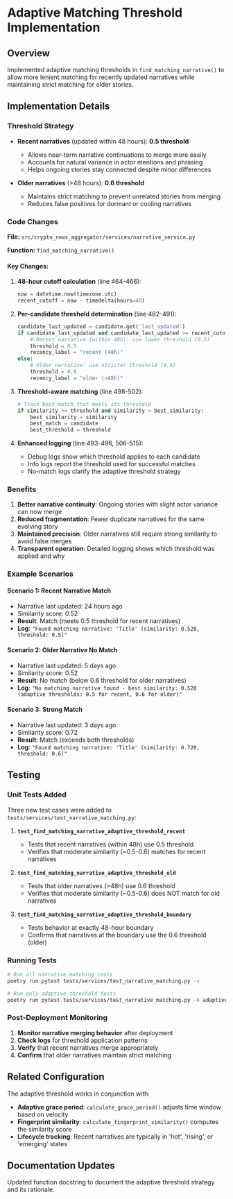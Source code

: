# Adaptive Matching Threshold Implementation

## Overview
Implemented adaptive matching thresholds in `find_matching_narrative()` to allow more lenient matching for recently updated narratives while maintaining strict matching for older stories.

## Implementation Details

### Threshold Strategy
- **Recent narratives** (updated within 48 hours): **0.5 threshold**
  - Allows near-term narrative continuations to merge more easily
  - Accounts for natural variance in actor mentions and phrasing
  - Helps ongoing stories stay connected despite minor differences
  
- **Older narratives** (>48 hours): **0.6 threshold**
  - Maintains strict matching to prevent unrelated stories from merging
  - Reduces false positives for dormant or cooling narratives

### Code Changes

**File:** `src/crypto_news_aggregator/services/narrative_service.py`

**Function:** `find_matching_narrative()`

#### Key Changes:
1. **48-hour cutoff calculation** (line 464-466):
   ```python
   now = datetime.now(timezone.utc)
   recent_cutoff = now - timedelta(hours=48)
   ```

2. **Per-candidate threshold determination** (line 482-491):
   ```python
   candidate_last_updated = candidate.get('last_updated')
   if candidate_last_updated and candidate_last_updated >= recent_cutoff:
       # Recent narrative (within 48h): use lower threshold (0.5)
       threshold = 0.5
       recency_label = "recent (48h)"
   else:
       # Older narrative: use stricter threshold (0.6)
       threshold = 0.6
       recency_label = "older (>48h)"
   ```

3. **Threshold-aware matching** (line 498-502):
   ```python
   # Track best match that meets its threshold
   if similarity >= threshold and similarity > best_similarity:
       best_similarity = similarity
       best_match = candidate
       best_threshold = threshold
   ```

4. **Enhanced logging** (line 493-496, 506-515):
   - Debug logs show which threshold applies to each candidate
   - Info logs report the threshold used for successful matches
   - No-match logs clarify the adaptive threshold strategy

### Benefits

1. **Better narrative continuity**: Ongoing stories with slight actor variance can now merge
2. **Reduced fragmentation**: Fewer duplicate narratives for the same evolving story
3. **Maintained precision**: Older narratives still require strong similarity to avoid false merges
4. **Transparent operation**: Detailed logging shows which threshold was applied and why

### Example Scenarios

#### Scenario 1: Recent Narrative Match
- Narrative last updated: 24 hours ago
- Similarity score: 0.52
- **Result**: Match (meets 0.5 threshold for recent narratives)
- **Log**: `"Found matching narrative: 'Title' (similarity: 0.520, threshold: 0.5)"`

#### Scenario 2: Older Narrative No Match
- Narrative last updated: 5 days ago
- Similarity score: 0.52
- **Result**: No match (below 0.6 threshold for older narratives)
- **Log**: `"No matching narrative found - best similarity: 0.520 (adaptive thresholds: 0.5 for recent, 0.6 for older)"`

#### Scenario 3: Strong Match
- Narrative last updated: 3 days ago
- Similarity score: 0.72
- **Result**: Match (exceeds both thresholds)
- **Log**: `"Found matching narrative: 'Title' (similarity: 0.720, threshold: 0.6)"`

## Testing

### Unit Tests Added

Three new test cases were added to `tests/services/test_narrative_matching.py`:

1. **`test_find_matching_narrative_adaptive_threshold_recent`**
   - Tests that recent narratives (within 48h) use 0.5 threshold
   - Verifies that moderate similarity (~0.5-0.6) matches for recent narratives

2. **`test_find_matching_narrative_adaptive_threshold_old`**
   - Tests that older narratives (>48h) use 0.6 threshold
   - Verifies that moderate similarity (~0.5-0.6) does NOT match for old narratives

3. **`test_find_matching_narrative_adaptive_threshold_boundary`**
   - Tests behavior at exactly 48-hour boundary
   - Confirms that narratives at the boundary use the 0.6 threshold (older)

### Running Tests

```bash
# Run all narrative matching tests
poetry run pytest tests/services/test_narrative_matching.py -v

# Run only adaptive threshold tests
poetry run pytest tests/services/test_narrative_matching.py -k adaptive_threshold -v
```

### Post-Deployment Monitoring

1. **Monitor narrative merging behavior** after deployment
2. **Check logs** for threshold application patterns
3. **Verify** that recent narratives merge appropriately
4. **Confirm** that older narratives maintain strict matching

## Related Configuration

The adaptive threshold works in conjunction with:
- **Adaptive grace period**: `calculate_grace_period()` adjusts time window based on velocity
- **Fingerprint similarity**: `calculate_fingerprint_similarity()` computes the similarity score
- **Lifecycle tracking**: Recent narratives are typically in 'hot', 'rising', or 'emerging' states

## Documentation Updates

Updated function docstring to document the adaptive threshold strategy and its rationale.
